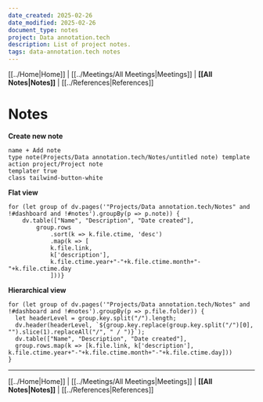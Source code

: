 ```yaml
---
date_created: 2025-02-26
date_modified: 2025-02-26
document_type: notes
project: Data annotation.tech
description: List of project notes.
tags: data-annotation.tech notes
---
```

[[../Home|Home]] | [[../Meetings/All Meetings|Meetings]] | **[[All Notes|Notes]]** | [[../References|References]]
# Notes
**Create new note**
```button
name + Add note
type note(Projects/Data annotation.tech/Notes/untitled note) template
action project/Project note
templater true
class tailwind-button-white
```
**Flat view**
```dataviewjs
for (let group of dv.pages('"Projects/Data annotation.tech/Notes" and !#dashboard and !#notes').groupBy(p => p.note)) {
	dv.table(["Name", "Description", "Date created"], 
		group.rows 
			.sort(k => k.file.ctime, 'desc')
			.map(k => [
			k.file.link, 
			k['description'],
			k.file.ctime.year+"-"+k.file.ctime.month+"-"+k.file.ctime.day
			]))}
```


**Hierarchical view**
```dataviewjs
for (let group of dv.pages('"Projects/Data annotation.tech/Notes" and !#dashboard and !#notes').groupBy(p => p.file.folder)) {
  let headerLevel = group.key.split("/").length;
  dv.header(headerLevel, `${group.key.replace(group.key.split("/")[0], "").slice(1).replaceAll("/", " / ")}`);  
  dv.table(["Name", "Description", "Date created"],
  group.rows.map(k => [k.file.link, k['description'], k.file.ctime.year+"-"+k.file.ctime.month+"-"+k.file.ctime.day]))
}
```

---
[[../Home|Home]] | [[../Meetings/All Meetings|Meetings]] | **[[All Notes|Notes]]** | [[../References|References]]